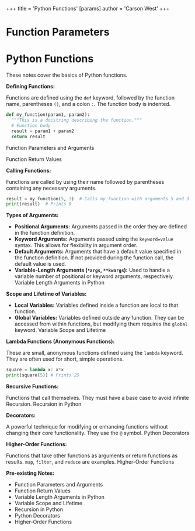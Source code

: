 +++
 title = 'Python Functions'
[params]
	author = 'Carson West'
+++
# Function Parameters
# Python Functions 
These notes cover the basics of Python functions.

**Defining Functions:**

Functions are defined using the `def` keyword, followed by the function name, parentheses `()`, and a colon `:`.  The function body is indented.

```python
def my_function(param1, param2):
  """This is a docstring describing the function."""
  # Function body
  result = param1 + param2
  return result

```

Function Parameters and Arguments

Function Return Values

**Calling Functions:**

Functions are called by using their name followed by parentheses containing any necessary arguments.

```python
result = my_function(5, 3)  # Calls my_function with arguments 5 and 3
print(result)  # Prints 8
```

**Types of Arguments:**

* **Positional Arguments:** Arguments passed in the order they are defined in the function definition.
* **Keyword Arguments:** Arguments passed using the `keyword=value` syntax.  This allows for flexibility in argument order.
* **Default Arguments:** Arguments that have a default value specified in the function definition.  If not provided during the function call, the default value is used.
* **Variable-Length Arguments (`*args`, `**kwargs`):**  Used to handle a variable number of positional or keyword arguments, respectively. Variable Length Arguments in Python


**Scope and Lifetime of Variables:**

* **Local Variables:** Variables defined inside a function are local to that function.
* **Global Variables:** Variables defined outside any function.  They can be accessed from within functions, but modifying them requires the `global` keyword. Variable Scope and Lifetime


**Lambda Functions (Anonymous Functions):**

These are small, anonymous functions defined using the `lambda` keyword. They are often used for short, simple operations.

```python
square = lambda x: x*x
print(square(5)) # Prints 25
```

**Recursive Functions:**

Functions that call themselves.  They must have a base case to avoid infinite Recursion. Recursion in Python


**Decorators:**

A powerful technique for modifying or enhancing functions without changing their core functionality.  They use the `@` symbol. Python Decorators

**Higher-Order Functions:**

Functions that take other functions as arguments or return functions as results.  `map`, `filter`, and `reduce` are examples. Higher-Order Functions


**Pre-existing Notes:**

* Function Parameters and Arguments
* Function Return Values
* Variable Length Arguments in Python
* Variable Scope and Lifetime
* Recursion in Python
* Python Decorators
* Higher-Order Functions

